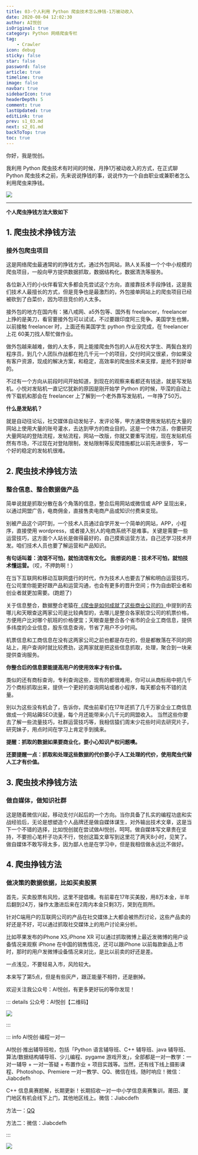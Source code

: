 ```yaml
---
title: 03-个人利用 Python 爬虫技术怎么挣钱-1万被动收入
date: 2020-08-04 12:02:30
author: AI悦创
isOriginal: true
category: Python 网络爬虫专栏
tag:
    - Crawler
icon: debug
sticky: false
star: false
password: false
article: true
timeline: true
image: false
navbar: true
sidebarIcon: true
headerDepth: 5
comment: true
lastUpdated: true
editLink: true
prev: s1_03.md
next: s2_01.md
backToTop: true
toc: true
---
```


你好，我是悦创。

我利用 Python 爬虫技术有时间的时候，月挣1万被动收入的方式，在正式聊 Python 爬虫技术之前，先来说说挣钱的事，说说作为一个自由职业或兼职者怎么利用爬虫来挣钱。

![](./s1_04.assets/1596513867186-4f2f7d62-21fb-403c-a311-cdcaf4dba9ae-165234482393620.png)

---

**个人爬虫挣钱方法大致如下**

## 1. 爬虫技术挣钱方法

### 接外包爬虫项目

这是网络爬虫最通常的的挣钱方式，通过外包网站，熟人关系接一个个中小规模的爬虫项目，一般向甲方提供数据抓取，数据结构化，数据清洗等服务。

各位新入行的小伙伴看官大多都会先尝试这个方向，直接靠技术手段挣钱，这是我们技术人最擅长的方式，但是竞争也是最激烈的，外包接单网站上的爬虫项目已经被砍到了白菜价，因为项目竞价的人太多。

接外包的地方在国内有：猪八戒网、a5外包等、国外有 freelancer，freelancer 上挣的是美刀，看官要接外包可以试试，不过要跟印度阿三竞争。美国学生也懒，以前接触 freelancer 时，上面还有美国学生 python 作业没完成，在 freelancer 上花 60美刀找人帮忙做作业。

做外包越来越难，做的人太多，网上能接爬虫外包的人从在校大学生、两鬓白发的程序员，到几个人团队作战都在抢几千元一个的项目，交付时间又很紧，你如果没有客户资源，现成的解决方案，和稳定，高效率的爬虫技术来支撑，是抢不到好单的。

不过有一个方向从前段时间开始知道，到现在的观察来看都还有钱途，就是写发贴机。小悦对发贴机一直记忆犹新的原因是刚开始学 Python 的时候，毕滢的自动上传下载机和那会在 freelancer 上了解到一个老外靠写发贴机，一年挣了50万。

**什么是发贴机？**

就是自动往论坛，社交媒体自动发帖子，发评论等，甲方通常使用发贴机在大量的网站上使用大量的账号灌水，去达到甲方的商业目的。这是一个体力活，你要研究大量网站的登陆流程，发帖流程，网站一改版，你就又要重写流程，现在发贴机任然有市场，不过现在对登陆限制，发帖限制等反爬措施都比以前先进很多， 写一个好的稳定的发帖机很难。

## 2. 爬虫技术挣钱方法

### 整合信息、整合数据做产品

简单说就是抓取分散在各个角落的信息，整合后用网站或微信或 APP 呈现出来，以通过网盟广告，电商佣金，直接售卖电商产品或知识付费来变现。

别被产品这个词吓到，一个技术人员通过自学开发一个简单的网站，APP，小程序，直接使用 wordpress，或者接入别人的电商系统不是难事。关键是需要一些运营技巧，这方面个人站长是做得最好的，自己摸索运营方法，自己还学习技术开发。咱们技术人员也要了解运营和产品知识。

**有句话叫着：流氓不可怕，就怕流氓有文化。 我想说的是：技术不可怕，就怕技术懂运营。**（哎，不押韵啊！）

在当下互联网和移动互联网盛行的时代，作为技术人也要去了解和明白运营技巧，在公司里你能更好跟产品和运营沟通，也会有更多的晋升空间；作为自由职业者和创业者就更加需要。(跑题了)

关于信息整合，数据整合老猿在[《爬虫是如何成就了这些商业公司的》](https://bornforthis.cn/posts/06.html)中提到的去哪儿和天眼查这两家公司是比较典型的，去哪儿是整合各家航空公司的机票价格，方便用户比对哪个航班的价格便宜；天眼查是整合各个省市的企业工商信息，提供多纬度的企业信息，股东信息查询，节省了用户不少时间。

机票信息和工商信息在没有这两家公司之前也都是存在的，但是都散落在不同的网站上，用户查询时就比较费劲，这两家就是把这些信息抓取，处理，聚合到一块来提供查询服务。

**你整合后的信息要能提高用户的使用效率才有价值。**

类似的还有商标查询，专利查询这些，现有的都很难用，你可以从商标局中把几千万个商标抓取出来，提供一个更好的查询网站或者小程序，每天都会有不错的流量。

别以为这些没有机会了，告诉你，爬虫前辈们在17年还抓了几千万家企业工商信息做成一个网站薅SEO流量，每个月还能带来小几千元的网盟收入。
当然这些你要去了解一些流量技巧，社群运营技巧等，我相信猿们周末少花些时间去研究片子，研究妹子，用点时间在学习上肯定手到擒来。

**提醒：抓取的数据如果要商业化，要小心知识产权问题噢。**

**还要提醒一点：抓取和处理这些数据的代价要小于人工处理的代价，使用爬虫代替人工才有价值。**

## 3. 爬虫技术挣钱方法

### 做自媒体，做知识社群

这是随着微信兴起，移动支付兴起后的一个方向。当你具备了扎实的编程功底和实战经验后，无论是想塑造个人品牌还是做自媒体谋生，对外输出技术文章，这是当下一个不错的选择，比如悦创就在尝试做AI悦创，呵呵。做自媒体写文章贵在坚持，不要担心笔杆子功夫不行，悦创这篇文章写到这里花了两天8小时，见笑了。做自媒体不敢写得太多，因为鄙人也是在学习中，但是我相信做永远比不做好。

## 4. 爬虫挣钱方法

### 做决策的数据依据，比如买卖股票

首先，买卖股票有风险，这里不提倡噢。有前辈在17年买美股，用8万本金，半年后翻到24万，操作太激进后来在2周内本金只剩3万，哭到在厕所。

针对C端用户的互联网公司的产品在社交媒体上大都会被热烈讨论，这些产品卖的好还是不好，可以通过抓取社交媒体上的用户讨论来分析。

比如苹果发布的iPhone XS,iPhone XR 可以通过抓取微博上最近发微博的用户设备情况来观察 iPhone 在中国的销售情况，还可以跟iPhone 以前每款新品上市时，那时的用户发微博设备情况来对比，是比以前卖的好还是差。

一点浅见，不要轻易入市，风险较大。

本来写了第5点，但是有些灰产，跟正能量不相符，还是删掉。

欢迎关注我公众号：AI悦创，有更多更好玩的等你发现！

::: details 公众号：AI悦创【二维码】

![](/gzh.jpg)

:::

::: info AI悦创·编程一对一

AI悦创·推出辅导班啦，包括「Python 语言辅导班、C++ 辅导班、java 辅导班、算法/数据结构辅导班、少儿编程、pygame 游戏开发」，全部都是一对一教学：一对一辅导 + 一对一答疑 + 布置作业 + 项目实践等。当然，还有线下线上摄影课程、Photoshop、Premiere 一对一教学、QQ、微信在线，随时响应！微信：Jiabcdefh

C++ 信息奥赛题解，长期更新！长期招收一对一中小学信息奥赛集训，莆田、厦门地区有机会线下上门，其他地区线上。微信：Jiabcdefh

方法一：[QQ](http://wpa.qq.com/msgrd?v=3&uin=1432803776&site=qq&menu=yes)

方法二：微信：Jiabcdefh

:::

![](/zsxq.jpg)